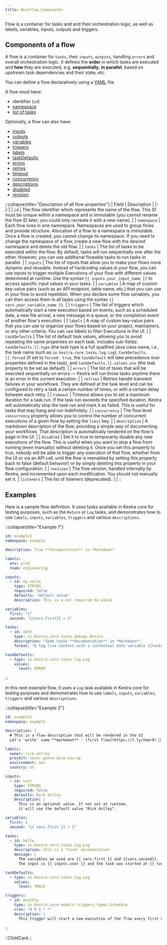 ```yaml
---
title: Workflow Components
---
```


Flow is a container for tasks and and their orchestration logic, as well as labels, variables, inputs, outputs and triggers.

## Components of a flow

A flow is a container for `tasks`, their `inputs`, `outputs`, handling `errors` and overall orchestration logic. It defines the **order** in which tasks are executed and **how** they are executed, e.g. **sequentially**, **in parallel**, based on upstream task dependencies and their state, etc.

You can define a flow declaratively using a [YAML](https://en.wikipedia.org/wiki/YAML) file.

A flow must have:
- identifier (`id`)
- [namespace](/docs/workflow-components/namespace)
- [list of tasks](/docs/workflow-components/tasks)

Optionally, a flow can also have:
- [inputs](/docs/workflow-components/inputs)
- [outputs](/docs/workflow-components/outputs)
- [variables](/docs/workflow-components/variables)
- [triggers](/docs/workflow-components/triggers)
- [labels](/docs/workflow-components/labels)
- [taskDefaults](/docs/workflow-components/task-defaults)
- [errors](/docs/workflow-components/errors)
- [retries](/docs/workflow-components/retries)
- [timeout](/docs/workflow-components/timeout)
- [concurrency](/docs/workflow-components/concurrency)
- [descriptions](/docs/workflow-components/descriptions)
- [disabled](/docs/workflow-components/disabled)
- [revision](/docs/concepts/revision)

::collapse{title="Description of all flow properties"}
| Field | Description |
|-|-|
| `id` | The flow identifier which represents the name of the flow. This ID must be unique within a namespace and is immutable (you cannot rename the flow ID later; you could only recreate it with a new name). |
| `namespace` | Each flow lives in one namespace. Namespaces are used to group flows and provide structure. Allocation of a flow to a namespace is immutable. Once a flow is created, you cannot change its namespace. If you need to change the namespace of a flow, create a new flow with the desired namespace and delete the old flow.                                                                                                                                                 |
| `tasks` | The list of tasks to be executed within the flow. By default, tasks will run sequentially one after the other. However, you can use additional flowable tasks to run tasks in parallel. |
| `inputs` | The list of inputs that allow you to make your flows more dynamic and reusable. Instead of hardcoding values in your flow, you can use inputs to trigger multiple Executions of your flow with different values determined at runtime. Use the syntax `{{ inputs.your_input_name }}` to access specific input values in your tasks. |
| `variables` | A map of custom key-value pairs (such as an API endpoint, table name, etc.) that you can use in your flow to avoid repetition. When you declare some flow variables, you can then access them in all tasks using the syntax `{{ vars.your_variable_name }}`. |
| `triggers` | The list of triggers which automatically start a new execution based on events, such as a scheduled date, a new file arrival, a new message in a queue, or the completion event of another flow's execution. |
| `labels` | A map of custom key-value pairs that you can use to organize your flows based on your project, maintainers, or any other criteria. You can use labels to filter Executions in the UI. |
| `taskDefaults` | The list of default task values, allowing you to avoid repeating the same properties on each task. Includes sub-fields: `taskDefaults.[].type` (the task type is a full qualified Java class name, i.e., the task name such as `io.kestra.core.tasks.log.Log`), `taskDefaults.[].forced` (if set to `forced: true`, the `taskDefault` will take precedence over properties defined in the task), and `taskDefaults.[].values.xxx` (the task property to be set as default). |
| `errors` | The list of tasks that will be executed sequentially on errors — Kestra will run those tasks anytime there is an error in the current execution. |
| `retries` | Retries handle transient failures in your workflows. They are defined at the task level and can be configured to retry a task a certain number of times, or with a certain delay between each retry. |
| `timeout` | Timeout allows you to set a maximum duration for a task run. If the task run exceeds the specified duration, Kestra will automatically stop the task run and mark it as failed. This is useful for tasks that may hang and run indefinitely. |
| `concurrency` | The flow level `concurrency` property allows you to control the number of concurrent executions of a given flow by setting the `limit` key. |
| `description` | A markdown description of the flow, providing a simple way of documenting your workflows. That description is automatically rendered on the flow's page in the UI. |
| `disabled` | Set it to true to temporarily disable any new executions of the flow. This is useful when you want to stop a flow from running (even manually) without deleting it. Once you set this property to true, nobody will be able to trigger any execution of that flow, whether from the UI or via an API call, until the flow is reenabled by setting this property back to false (default behavior) or by simply deleting this property in your flow configuration.            |
| `revision` | The flow version, handled internally by Kestra, and incremented upon each modification. You should not manually set it.
| `listeners` | The list of listeners (deprecated). |                                                                                                                                                                                                                                                                                                                                                     |
::

## Examples
Here is a sample flow definition. It uses tasks available in Kestra core for testing purposes, such as the `Return` or `Log` tasks, and demonstrates how to use `labels`, `inputs`, `variables`, `triggers` and various `descriptions`.

::collapse{title="Example 1"}
```yaml
id: example1
namespace: example

description: flow **documentation** in *Markdown*

labels:
  env: prod
  team: engineering

inputs:
  - id: my-value
    type: STRING
    required: false
    defaults: "default value"
    description: This is a not required my-value

variables:
  first: "1"
  second: "{{vars.first}} > 2"

tasks:
  - id: date
    type: io.kestra.core.tasks.debugs.Return
    description: "Some tasks **documentation** in *Markdown*"
    format: "A log line content with a contextual date variable {{taskrun.startDate}}"

taskDefaults:
  - type: io.kestra.core.tasks.log.Log
    values:
      level: ERROR
```
::

In this next example flow, it uses a `Log` task available in Kestra core for testing purposes and demonstrates how to use `labels`, `inputs`, `variables`, `triggers` and various `descriptions`.

::collapse{title="Example 2"}
```yaml
id: example2
namespace: example

description: |
  # This is a flow description that will be rendered in the UI
  Let's `write` some **markdown** - [first flow](https://t.ly/Vemr0) 🚀

labels:
  owner: rick.astley
  project: never-gonna-give-you-up
  environment: dev
  country: US

inputs:
  - id: user
    type: STRING
    required: false
    defaults: Rick Astley
    description: |
      This is an optional value. If not set at runtime,
      it will use the default value "Rick Astley".

variables:
  first: 1
  second: "{{ vars.first }} > 2"

tasks:
  - id: hello
    type: io.kestra.core.tasks.log.Log
    description: this is a *task* documentation
    message: |
      The variables we used are {{ vars.first }} and {{vars.second}}.
      The input is {{ inputs.user }} and the task was started at {{ taskrun.startDate }} from flow {{ flow.id }}.

taskDefaults:
  - type: io.kestra.core.tasks.log.Log
    values:
      level: TRACE

triggers:
  - id: monthly
    type: io.kestra.core.models.triggers.types.Schedule
    cron: "0 9 1 * *"
    description: |
      This trigger will start a new execution of the flow every first day of the month at 9am. It will use the default values defined in the taskDefaults section, as well as the default input values.
```
::



::ChildCard
::
